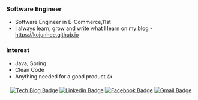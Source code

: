 ### Software Engineer

- Software Engineer in E-Commerce,11st
- I always learn, grow and write what I learn on my blog - https://kojunhee.github.io

### Interest
- Java, Spring
- Clean Code
- Anything needed for a good product :+1:

<div align="center">

[![Tech Blog Badge](http://img.shields.io/badge/-Tech%20blog-black?style=flat-square&logo=github&link=https://kojunhee.github.io)](https://kojunhee.github.io) [![Linkedin Badge](https://img.shields.io/badge/-LinkedIn-blue?style=flat-square&logo=Linkedin&logoColor=white&link=https://www.linkedin.com/in/junhee-ko/)](https://www.linkedin.com/in/junhee-ko/) [![Facebook Badge](https://img.shields.io/badge/-Facebook-1877f2?style=flat-square&logo=facebook&logoColor=white&link=https://www.facebook.com/kojunheee)](https://www.facebook.com/kojunheee/) [![Gmail Badge](https://img.shields.io/badge/-Gmail-d14836?style=flat-square&logo=Gmail&logoColor=white&link=mailto:junheee.ko@gmail.com)](mailto:junheee.ko@gmail.com)
</div>